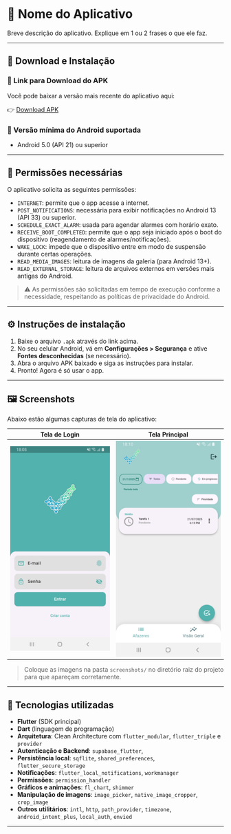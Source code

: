 # 📲 Nome do Aplicativo

Breve descrição do aplicativo. Explique em 1 ou 2 frases o que ele faz.

---

## 📱 Download e Instalação

### 🔗 Link para Download do APK

Você pode baixar a versão mais recente do aplicativo aqui:

👉 [Download APK](app-release.apk)

### 📱 Versão mínima do Android suportada

- Android 5.0 (API 21) ou superior

---

## 🔐 Permissões necessárias

O aplicativo solicita as seguintes permissões:

- `INTERNET`: permite que o app acesse a internet.
- `POST_NOTIFICATIONS`: necessária para exibir notificações no Android 13 (API 33) ou superior.
- `SCHEDULE_EXACT_ALARM`: usada para agendar alarmes com horário exato.
- `RECEIVE_BOOT_COMPLETED`: permite que o app seja iniciado após o boot do dispositivo (reagendamento de alarmes/notificações).
- `WAKE_LOCK`: impede que o dispositivo entre em modo de suspensão durante certas operações.
- `READ_MEDIA_IMAGES`: leitura de imagens da galeria (para Android 13+).
- `READ_EXTERNAL_STORAGE`: leitura de arquivos externos em versões mais antigas do Android.

> ⚠️ As permissões são solicitadas em tempo de execução conforme a necessidade, respeitando as políticas de privacidade do Android.

---

## ⚙️ Instruções de instalação

1. Baixe o arquivo `.apk` através do link acima.
2. No seu celular Android, vá em **Configurações > Segurança** e ative **Fontes desconhecidas** (se necessário).
3. Abra o arquivo APK baixado e siga as instruções para instalar.
4. Pronto! Agora é só usar o app.

---

## 🖼️ Screenshots

Abaixo estão algumas capturas de tela do aplicativo:

| Tela de Login | Tela Principal |
|---------------|----------------|
| ![Login](screenshots/login.jpg) | ![Home](screenshots/home.jpg) |

> Coloque as imagens na pasta `screenshots/` no diretório raiz do projeto para que apareçam corretamente.

---

## 🚀 Tecnologias utilizadas

- **Flutter** (SDK principal)
- **Dart** (linguagem de programação)
- **Arquitetura**: Clean Architecture com `flutter_modular`, `flutter_triple` e `provider`
- **Autenticação e Backend**: `supabase_flutter`,
- **Persistência local**: `sqflite`, `shared_preferences`, `flutter_secure_storage`
- **Notificações**: `flutter_local_notifications`, `workmanager`
- **Permissões**: `permission_handler`
- **Gráficos e animações**: `fl_chart`, `shimmer`
- **Manipulação de imagens**: `image_picker`, `native_image_cropper`, `crop_image`
- **Outros utilitários**: `intl`, `http`, `path_provider`, `timezone`, `android_intent_plus`, `local_auth`, `envied`

---
